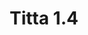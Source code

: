 ---
title: Titta 1.4
date: 
draft: false

# descripcion
description : Argolla de plata simple cierre italiano

materials: Plata 925

color: Plateado

dimensions: 1,4cm diam

code: 01-11-0481

type: "Aros"

categories: []

price: $1.150,00

price_eftvo: $980,00

# Images
# first image will be shown in the product page
images:
  # - image: "images/path_to_image"
  # La ubicacion de las imagenes es imagenes/Aros/Aros.Argollas/01-11-0481-titta-1.4
  - image: "./images/aros/argollas/01-11-0481_a.JPG"
---